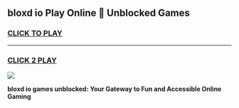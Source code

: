 
## bloxd io Play Online 👋 Unblocked Games
<h3>
<a href="https://premium.freeplayer.one?title=bloxd_io&ref=19F">CLICK TO PLAY</a></h3>
<hr>

<h3>
<a href="https://premium.freeplayer.one?title=bloxd_io&ref=19F">CLICK 2 PLAY</a>
  
</h3>

<a href="https://premium.freeplayer.one?title=bloxd_io&ref=19F"><img src="https://clearcache.store/games.png"></a>


**bloxd io games unblocked: Your Gateway to Fun and Accessible Online Gaming**
